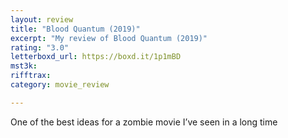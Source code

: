 ```yaml
---
layout: review
title: "Blood Quantum (2019)"
excerpt: "My review of Blood Quantum (2019)"
rating: "3.0"
letterboxd_url: https://boxd.it/1p1mBD
mst3k: 
rifftrax: 
category: movie_review

---
```


One of the best ideas for a zombie movie I’ve seen in a long time